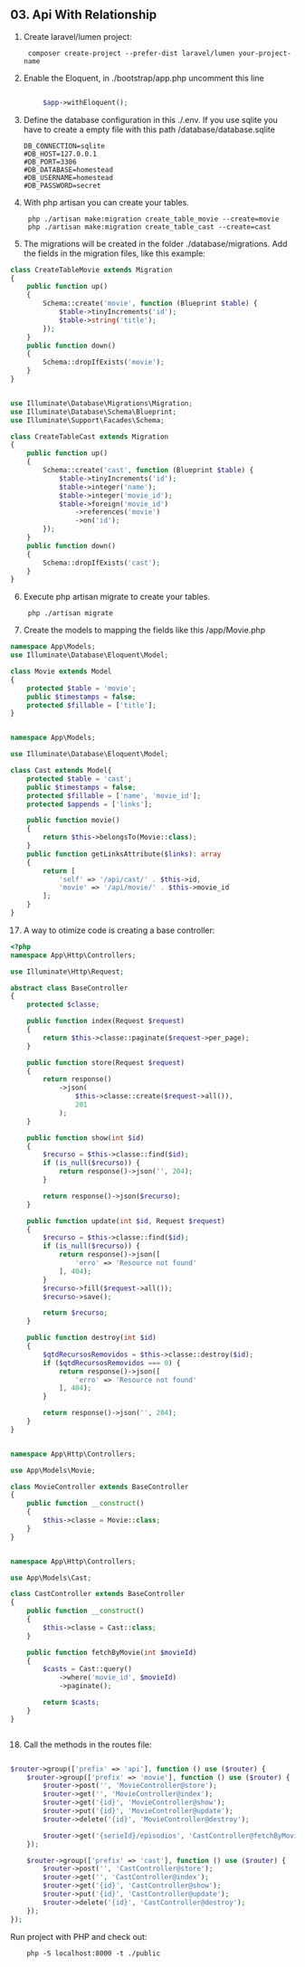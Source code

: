 ## 03. Api With Relationship



1. Create laravel/lumen project: 

        composer create-project --prefer-dist laravel/lumen your-project-name

        
2. Enable the Eloquent, in ./bootstrap/app.php uncomment this line  
```php

        $app->withEloquent();
```


3.  Define the database configuration in this ./.env. If you use sqlite you have to create a empty file with this path /database/database.sqlite
    
        DB_CONNECTION=sqlite
        #DB_HOST=127.0.0.1
        #DB_PORT=3306
        #DB_DATABASE=homestead
        #DB_USERNAME=homestead
        #DB_PASSWORD=secret

4. With php artisan you can create your tables.

        php ./artisan make:migration create_table_movie --create=movie
        php ./artisan make:migration create_table_cast --create=cast

        

5.  The migrations will be created in the folder ./database/migrations. Add the fields in the migration files, like this example: 
```php
class CreateTableMovie extends Migration
{
    public function up()
    {
        Schema::create('movie', function (Blueprint $table) {
            $table->tinyIncrements('id');
            $table->string('title');
        });
    }
    public function down()
    {
        Schema::dropIfExists('movie');
    }
}
```

```php

use Illuminate\Database\Migrations\Migration;
use Illuminate\Database\Schema\Blueprint;
use Illuminate\Support\Facades\Schema;

class CreateTableCast extends Migration
{
    public function up()
    {
        Schema::create('cast', function (Blueprint $table) {
            $table->tinyIncrements('id');
            $table->integer('name');
            $table->integer('movie_id');
            $table->foreign('movie_id')
                ->references('movie')
                ->on('id');
        });
    }
    public function down()
    {
        Schema::dropIfExists('cast');
    }
}


```

6. Execute php artisan migrate to create your tables.  

        php ./artisan migrate


7. Create the models to mapping the fields like this /app/Movie.php 

```php
namespace App\Models;
use Illuminate\Database\Eloquent\Model;

class Movie extends Model
{
    protected $table = 'movie';
    public $timestamps = false;
    protected $fillable = ['title'];
}
```
```php

namespace App\Models;

use Illuminate\Database\Eloquent\Model;

class Cast extends Model{
    protected $table = 'cast';
    public $timestamps = false;
    protected $fillable = ['name', 'movie_id'];
    protected $appends = ['links'];

    public function movie()
    {
        return $this->belongsTo(Movie::class);
    }
    public function getLinksAttribute($links): array
    {
        return [
            'self' => '/api/cast/' . $this->id,
            'movie' => '/api/movie/' . $this->movie_id
        ];
    }
}

```

17. A way to otimize code is creating a base controller: 


```php
<?php
namespace App\Http\Controllers;

use Illuminate\Http\Request;

abstract class BaseController
{
    protected $classe;

    public function index(Request $request)
    {
        return $this->classe::paginate($request->per_page);
    }

    public function store(Request $request)
    {
        return response()
            ->json(
                $this->classe::create($request->all()),
                201
            );
    }

    public function show(int $id)
    {
        $recurso = $this->classe::find($id);
        if (is_null($recurso)) {
            return response()->json('', 204);
        }

        return response()->json($recurso);
    }

    public function update(int $id, Request $request)
    {
        $recurso = $this->classe::find($id);
        if (is_null($recurso)) {
            return response()->json([
                'erro' => 'Resource not found'
            ], 404);
        }
        $recurso->fill($request->all());
        $recurso->save();

        return $recurso;
    }

    public function destroy(int $id)
    {
        $qtdRecursosRemovidos = $this->classe::destroy($id);
        if ($qtdRecursosRemovidos === 0) {
            return response()->json([
                'erro' => 'Resource not found'
            ], 404);
        }

        return response()->json('', 204);
    }
}

```


```php

namespace App\Http\Controllers;

use App\Models\Movie;

class MovieController extends BaseController
{
    public function __construct()
    {
        $this->classe = Movie::class;
    }
}


```


```php

namespace App\Http\Controllers;

use App\Models\Cast;

class CastController extends BaseController
{
    public function __construct()
    {
        $this->classe = Cast::class;
    }

    public function fetchByMovie(int $movieId)
    {
        $casts = Cast::query()
            ->where('movie_id', $movieId)
            ->paginate();

        return $casts;
    }
}



```
18. Call the methods in the routes file:  

```php

$router->group(['prefix' => 'api'], function () use ($router) {
    $router->group(['prefix' => 'movie'], function () use ($router) {
        $router->post('', 'MovieController@store');
        $router->get('', 'MovieController@index');
        $router->get('{id}', 'MovieController@show');
        $router->put('{id}', 'MovieController@update');
        $router->delete('{id}', 'MovieController@destroy');

        $router->get('{serieId}/episodios', 'CastController@fetchByMovie');
    });

    $router->group(['prefix' => 'cast'], function () use ($router) {
        $router->post('', 'CastController@store');
        $router->get('', 'CastController@index');
        $router->get('{id}', 'CastController@show');
        $router->put('{id}', 'CastController@update');
        $router->delete('{id}', 'CastController@destroy');
    });
});

```




Run project with PHP and check out:  

        php -S localhost:8000 -t ./public
